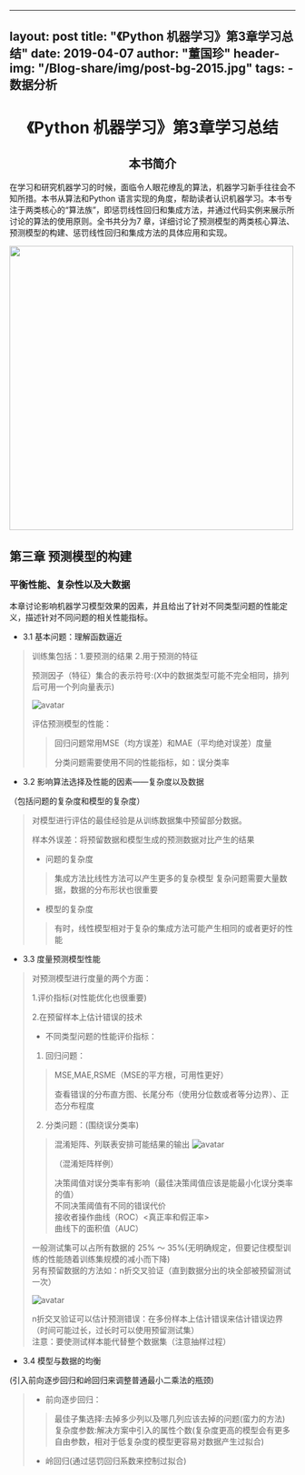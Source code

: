 ﻿

---
layout:     post
title:      "《Python 机器学习》第3章学习总结"
date:       2019-04-07
author:     "董国珍"
header-img: "/Blog-share/img/post-bg-2015.jpg"
tags:
    - 数据分析
---




#  <center>《Python 机器学习》第3章学习总结<center>  

##  <center>本书简介<center>


在学习和研究机器学习的时候，面临令人眼花缭乱的算法，机器学习新手往往会不知所措。本书从算法和Python 语言实现的角度，帮助读者认识机器学习。本书专注于两类核心的“算法族”，即惩罚线性回归和集成方法，并通过代码实例来展示所讨论的算法的使用原则。全书共分为7 章，详细讨论了预测模型的两类核心算法、预测模型的构建、惩罚线性回归和集成方法的具体应用和实现。  
   
   

<img src="/Blog-share/img/1904/01/Doris/book.png" width="500" hegiht="900" align=center />  
   
 

## 第三章 预测模型的构建
  

### 平衡性能、复杂性以及大数据  

本章讨论影响机器学习模型效果的因素，并且给出了针对不同类型问题的性能定义，描述针对不同问题的相关性能指标。


* 3.1 基本问题：理解函数逼近
  
> 训练集包括：1.要预测的结果 2.用于预测的特征  
>   
> 预测因子（特征）集合的表示符号:(X中的数据类型可能不完全相同，排列后可用一个列向量表示) 
>  
> ![avatar](/Blog-share/img/1904/01/Mialia/3.1.png)  
>  
> 评估预测模型的性能：  
> >  
> > 回归问题常用MSE（均方误差）和MAE（平均绝对误差）度量  
> >  
> > 分类问题需要使用不同的性能指标，如：误分类率
> >  

* 3.2 影响算法选择及性能的因素——复杂度以及数据
  
（包括问题的复杂度和模型的复杂度）  
  
> 对模型进行评估的最佳经验是从训练数据集中预留部分数据。
>  
> 样本外误差：将预留数据和模型生成的预测数据对比产生的结果  
> * 问题的复杂度
> > 集成方法比线性方法可以产生更多的复杂模型
> > 复杂问题需要大量数据，数据的分布形状也很重要
> * 模型的复杂度
> > 
> > 有时，线性模型相对于复杂的集成方法可能产生相同的或者更好的性能
> > 
  
* 3.3 度量预测模型性能
  
> 对预测模型进行度量的两个方面：  
>  
> 1.评价指标(对性能优化也很重要)  
>  
> 2.在预留样本上估计错误的技术
>   
>  * 不同类型问题的性能评价指标：
>   
> 1. 回归问题：  
> > MSE,MAE,RSME（MSE的平方根，可用性更好）  
> >  
> > 查看错误的分布直方图、长尾分布（使用分位数或者等分边界）、正态分布程度  
>  
> 2. 分类问题：(围绕误分类率)
> > 混淆矩阵、列联表安排可能结果的输出
> > ![avatar](/Blog-share/img/1904/01/Doris/3.2.png)  
> >  
> > （混淆矩阵样例）
> >  
> > 决策阈值对误分类率有影响（最佳决策阈值应该是能最小化误分类率的值）  
> > 不同决策阈值有不同的错误代价  
> > 接收者操作曲线（ROC）<真正率和假正率>  
> > 曲线下的面积值（AUC）  
>  
> 一般测试集可以占所有数据的 25% ～ 35%(无明确规定，但要记住模型训练的性能随着训练集规模的减小而下降)  
> 另有预留数据的方法如：n折交叉验证（直到数据分出的块全部被预留测试一次）  
>  
> ![avatar](/Blog-share/im/1904/01/Doris/3.3.png)  
>  
> n折交叉验证可以估计预测错误：在多份样本上估计错误来估计错误边界（时间可能过长，过长时可以使用预留测试集）  
> 注意：要使测试样本能代替整个数据集（注意抽样过程）  
  
* 3.4 模型与数据的均衡
  
(引入前向逐步回归和岭回归来调整普通最小二乘法的瓶颈)
  
> * 前向逐步回归：  
> > 最佳子集选择:去掉多少列以及哪几列应该去掉的问题(蛮力的方法)    
> > 复杂度参数:解决方案中引入的属性个数(复杂度更高的模型会有更多自由参数，相对于低复杂度的模型更容易对数据产生过拟合)  
> * 岭回归(通过惩罚回归系数来控制过拟合)


